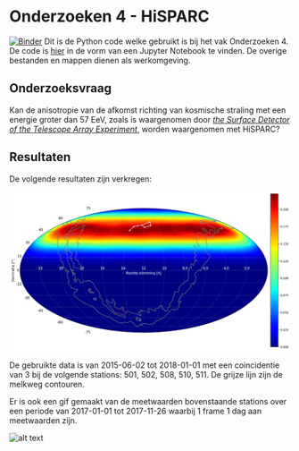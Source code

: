 # Onderzoeken 4 - HiSPARC
[![Binder](https://mybinder.org/badge.svg)](https://mybinder.org/v2/gh/deKeijzer/HiSPARC-Onderzoeken-4/master)
Dit is de Python code welke gebruikt is bij het vak Onderzoeken 4.
De code is [hier](main.ipynb) in de vorm van een Jupyter Notebook te vinden.
De overige bestanden en mappen dienen als werkomgeving.

## Onderzoeksvraag
Kan de anisotropie van de afkomst richting van kosmische straling met een energie groter dan 57 EeV, zoals is waargenomen door *[the Surface Detector of the Telescope Array Experiment](https://arxiv.org/abs/1404.5890)*, worden waargenomen met HiSPARC?

## Resultaten
De volgende resultaten zijn verkregen:

![alt text](figuren/Resultaat.png)

De gebruikte data is van 2015-06-02 tot 2018-01-01 met een coincidentie van 3 bij de volgende stations: 501, 502, 508, 510, 511. De grijze lijn zijn de melkweg contouren.

Er is ook een gif gemaakt van de meetwaarden bovenstaande stations over een periode van 2017-01-01 tot 2017-11-26 waarbij 1 frame 1 dag aan meetwaarden zijn.

![alt text](figuren/Resultaat_2.gif)